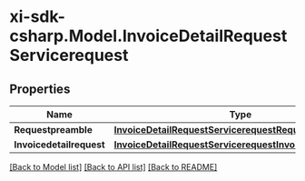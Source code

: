 # xi-sdk-csharp.Model.InvoiceDetailRequestServicerequest

## Properties

Name | Type | Description | Notes
------------ | ------------- | ------------- | -------------
**Requestpreamble** | [**InvoiceDetailRequestServicerequestRequestpreamble**](InvoiceDetailRequestServicerequestRequestpreamble.md) |  | [optional] 
**Invoicedetailrequest** | [**InvoiceDetailRequestServicerequestInvoicedetailrequest**](InvoiceDetailRequestServicerequestInvoicedetailrequest.md) |  | [optional] 

[[Back to Model list]](../README.md#documentation-for-models) [[Back to API list]](../README.md#documentation-for-api-endpoints) [[Back to README]](../README.md)

